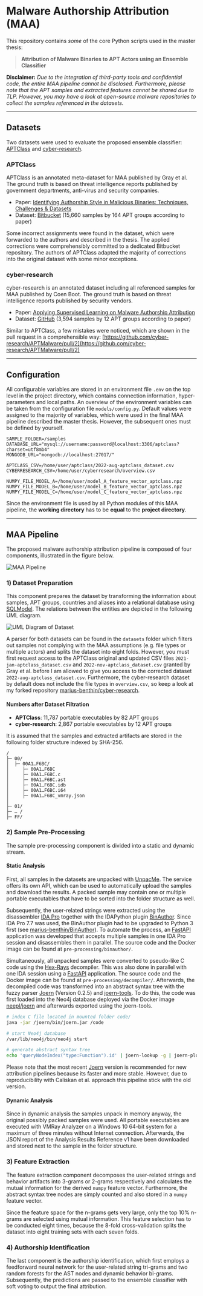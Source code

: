 # Malware Authorship Attribution (MAA)

This repository contains *some* of the core Python scripts used in the master thesis:
> **Attribution of Malware Binaries to APT Actors using an Ensemble Classifier**

**Disclaimer:** _Due to the integration of third-party tools and confidential code, the entire MAA pipeline cannot be disclosed. Furthermore, please note that the APT samples and extracted features cannot be shared due to TLP. However, you may have a look at open-source malware repositories to collect the samples referenced in the datasets._

---

## Datasets

Two datasets were used to evaluate the proposed ensemble classifier: [APTClass](https://s3lab.isg.rhul.ac.uk/project/aptclass/) and [cyber-research](https://github.com/cyber-research/APTMalware).

### APTClass
APTClass is an annotated meta-dataset for MAA published by Gray et al.
The ground truth is based on threat intelligence reports published by government departments, anti-virus and security companies.

- Paper: [Identifying Authorship Style in Malicious Binaries: Techniques, Challenges & Datasets](https://s2lab.cs.ucl.ac.uk/downloads/aptclass.pdf)
- Dataset: [Bitbucket](https://bitbucket.org/jason_rhul/aptclass_dataset) (15,660 samples by 164 APT groups according to paper)

Some incorrect assignments were found in the dataset, which were forwarded to the authors and described in the thesis.
The applied corrections were comprehensibly committed to a dedicated Bitbucket repository.
The authors of APTClass adapted the majority of corrections into the original dataset with some minor exceptions.


### cyber-research
cyber-research is an annotated dataset including all referenced samples for MAA published by Coen Boot.
The ground truth is based on threat intelligence reports published by security vendors.


- Paper: [Applying Supervised Learning on Malware Authorship Attribution](https://www.ru.nl/publish/pages/769526/b_coen_boot.pdf)
- Dataset: [GitHub](https://github.com/cyber-research/APTMalware) (3,594 samples by 12 APT groups according to paper)

Similar to APTClass, a few mistakes were noticed, which are shown in the pull request in a comprehensible way:
[https://github.com/cyber-research/APTMalware/pull/2](https://github.com/cyber-research/APTMalware/pull/2)

---

## Configuration

All configurable variables are stored in an environment file `.env` on the top level in the project directory, which contains connection information, hyper-parameters and local paths.
An overview of the environment variables can be taken from the configuration file `models/config.py`.
Default values were assigned to the majority of variables, which were used in the final MAA pipeline described the master thesis. 
However, the subsequent ones must be defined by yourself.

```
SAMPLE_FOLDER=/samples
DATABASE_URL="mysql://username:password@localhost:3306/aptclass?charset=utf8mb4"
MONGODB_URL="mongodb://localhost:27017/"

APTCLASS_CSV=/home/user/aptclass/2022-aug-aptclass_dataset.csv
CYBERRESEARCH_CSV=/home/user/cyberresearch/overview.csv

NUMPY_FILE_MODEL_A=/home/user/model_A_feature_vector_aptclass.npz
NUMPY_FILE_MODEL_B=/home/user/model_B_feature_vector_aptclass.npz
NUMPY_FILE_MODEL_C=/home/user/model_C_feature_vector_aptclass.npz
```

Since the environment file is used by all Python modules of this MAA pipeline, the **working directory** has to be **equal** to the **project directory**. 

--- 

## MAA Pipeline

The proposed malware authorship attribution pipeline is composed of four components, illustrated in the figure below.

![MAA Pipeline](resources/pipeline.png)

### 1) Dataset Preparation

This component prepares the dataset by transforming the information about samples, APT groups, countries and aliases into a relational database using [SQLModel](https://sqlmodel.tiangolo.com/).
The relations between the entities are depicted in the following UML diagram.

![UML Diagram of Dataset](resources/uml_dataset.png)

A parser for both datasets can be found in the `datasets` folder which filters out samples not complying with the MAA assumptions (e.g. file types or multiple actors) and splits the dataset into eight folds.
However, you must first request access to the APTClass original and updated CSV files `2021-jan-aptclass_dataset.csv` and `2022-nov-aptclass_dataset.csv` granted by Gray et al. before I am allowed to give you access to the corrected dataset `2022-aug-aptclass_dataset.csv`.
Furthermore, the cyber-research dataset by default does not include the file types in `overview.csv`, so keep a look at my forked repository [marius-benthin/cyber-research](https://github.com/marius-benthin/APTMalware).

#### Numbers after Dataset Filtration
- **APTClass**: 11,787 portable executables by 82 APT groups
- **cyber-research**: 2,867 portable executables by 12 APT groups

It is assumed that the samples and extracted artifacts are stored in the following folder structure indexed by SHA-256.

```
/
├─ 00/
│  ├─ 00A1…F6BC/
│     ├─ 00A1…F6BC
│     ├─ 00A1…F6BC.c
│     ├─ 00A1…F6BC.ast
│     ├─ 00A1…F6BC.idb
│     ├─ 00A1…F6BC.i64
│     ├─ 00A1…F6BC_vmray.json
│
├─ 01/
├─ … /
├─ FF/
```

### 2) Sample Pre-Processing

The sample pre-processing component is divided into a static and dynamic stream.

#### Static Analysis

First, all samples in the datasets are unpacked with [UnpacMe](https://www.unpac.me/).
The service offers its own API, which can be used to automatically upload the samples and download the results.
A packed sample may contain one or multiple portable executables that have to be sorted into the folder structure as well.

Subsequently, the user-related strings were extracted using the disassembler [IDA Pro](https://hex-rays.com/ida-pro/) together with the IDAPython plugin [BinAuthor](https://github.com/g4hsean/BinAuthor).
Since IDA Pro 7.7 was used, the BinAuthor plugin had to be upgraded to Python 3 first (see [marius-benthin/BinAuthor](https://github.com/marius-benthin/BinAuthor)).
To automate the process, an [FastAPI](https://fastapi.tiangolo.com/) application was developed that accepts multiple samples in one IDA Pro session and disassembles them in parallel.
The source code and the Docker image can be found at `pre-processing/binauthor/`.

Simultaneously, all unpacked samples were converted to pseudo-like C code using the [Hex-Rays](https://hex-rays.com/decompiler/) decompiler. 
This was also done in parallel with one IDA session using a [FastAPI](https://fastapi.tiangolo.com/) application.
The source code and the Docker image can be found at `pre-processing/decompiler/`.
Afterwards, the decompiled code was transformed into an abstract syntax tree with the fuzzy parser [Joern](https://github.com/octopus-platform/joern) (Version 0.2.5) and [joern-tools](https://github.com/octopus-platform/joern-tools).
To do this, the code was first loaded into the Neo4j database deployed via the Docker image [neepl/joern](https://hub.docker.com/r/neepl/joern/) and afterwards exported using the joern-tools.

```sh
# index C file located in mounted folder code/ 
java -jar /joern/bin/joern.jar /code

# start Neo4j database
/var/lib/neo4j/bin/neo4j start

# generate abstract syntax tree
echo 'queryNodeIndex("type:Function").id' | joern-lookup -g | joern-plot-ast > /code/test.ast
```

Please note that the most recent [Joern](https://github.com/joernio/joern) version is recommended for new attribution pipelines because its faster and more stable.
However, due to reproducibility with Caliskan et al. approach this pipeline stick with the old version.


#### Dynamic Analysis

Since in dynamic analysis the samples unpack in memory anyway, the original possibly packed samples were used.
All portable executables are executed with VMRay Analyzer on a Windows 10 64-bit system for a maximum of three minutes without Internet connection.
Afterwards, the JSON report of the Analysis Results Reference v1 have been downloaded and stored next to the sample in the folder structure. 

### 3) Feature Extraction

The feature extraction component decomposes the user-related strings and behavior artifacts into 3-grams or 2-grams respectively and calculates the mutual information for the derived `numpy` feature vector.
Furthermore, the abstract syntax tree nodes are simply counted and also stored in a `numpy` feature vector.

Since the feature space for the n-grams gets very large, only the top 10% n-grams are selected using mutual information.
This feature selection has to be conducted eight times, because the 8-fold cross-validation splits the dataset into eight training sets with each seven folds.

### 4) Authorship Identification

The last component is the authorship identification, which first employs a feedforward neural network for the user-related string tri-grams and two random forests for the AST nodes and dynamic behavior bi-grams.
Subsequently, the predictions are passed to the ensemble classifier with soft voting to output the final attribution.